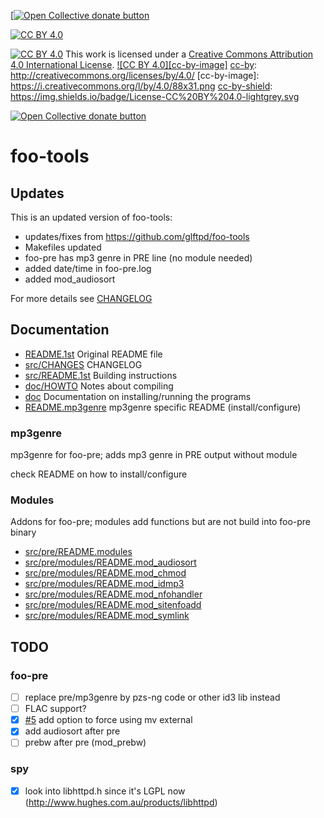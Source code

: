 [<span class="badge-opencollective"><a href="https://github.com/ZarTek-Creole/DONATE" title="Donate to this project"><img src="https://img.shields.io/badge/open%20collective-donate-yellow.svg" alt="Open Collective donate button" /></a></span>
[![CC BY 4.0][cc-by-shield]][cc-by]

[cc-by]: http://creativecommons.org/licenses/by/4.0/
[cc-by-shield]: https://img.shields.io/badge/License-CC%20BY%204.0-lightgrey.svg
[![CC BY 4.0][cc-by-shield]][cc-by]
This work is licensed under a [Creative Commons Attribution 4.0 International License][cc-by].
[![CC BY 4.0][cc-by-image]][cc-by]
[cc-by]: http://creativecommons.org/licenses/by/4.0/
[cc-by-image]: https://i.creativecommons.org/l/by/4.0/88x31.png
[cc-by-shield]: https://img.shields.io/badge/License-CC%20BY%204.0-lightgrey.svg

 <span class="badge-opencollective"><a href="https://github.com/ZarTek-Creole/DONATE" title="Donate to this project"><img src="https://img.shields.io/badge/open%20collective-donate-yellow.svg" alt="Open Collective donate button" /></a></span>
# foo-tools

## Updates

This is an updated version of foo-tools:

- updates/fixes from https://github.com/glftpd/foo-tools
- Makefiles updated
- foo-pre has mp3 genre in PRE line (no module needed)
- added date/time in foo-pre.log
- added mod_audiosort

For more details see [CHANGELOG](src/CHANGES)

## Documentation

- [README.1st](README.1st) Original README file
- [src/CHANGES](src/CHANGES) CHANGELOG
- [src/README.1st](src/README.1st) Building instructions
- [doc/HOWTO](doc/HOWTO) Notes about compiling
- [doc](doc) Documentation on installing/running the programs
- [README.mp3genre](src/pre/README.mp3genre) mp3genre specific README (install/configure)

### mp3genre

mp3genre for foo-pre; adds mp3 genre in PRE output without module

check README on how to install/configure

### Modules

Addons for foo-pre; modules add functions but are not build into foo-pre binary

- [src/pre/README.modules](src/pre/README.modules)
- [src/pre/modules/README.mod_audiosort](src/pre/modules/README.mod_audiosort)
- [src/pre/modules/README.mod_chmod](src/pre/modules/README.mod_chmod)
- [src/pre/modules/README.mod_idmp3](src/pre/modules/README.mod_idmp3)
- [src/pre/modules/README.mod_nfohandler](src/pre/modules/README.mod_nfohandler)
- [src/pre/modules/README.mod_sitenfoadd](src/pre/modules/README.mod_sitenfoadd)
- [src/pre/modules/README.mod_symlink](src/pre/modules/README.mod_symlink)

## TODO

### foo-pre

- [ ] replace pre/mp3genre by pzs-ng code or other id3 lib instead
- [ ] FLAC support?
- [X] [#5](https://github.com/glftpd/foo-tools/issues/5) add option to force using mv external 
- [X] add audiosort after pre
- [ ] prebw after pre (mod_prebw)

### spy

- [X] look into libhttpd.h since it's LGPL now (http://www.hughes.com.au/products/libhttpd)

